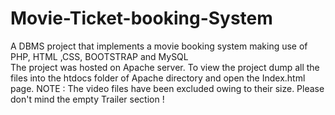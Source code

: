 # Movie-Ticket-booking-System
A DBMS project that implements a movie booking system making use of PHP, HTML ,CSS, BOOTSTRAP and MySQL  
The project was hosted on Apache server.
To view the project dump all the files into the htdocs folder of Apache directory and open the Index.html page.
NOTE : The video files have been excluded owing to their size. Please don't mind the empty Trailer section ! 
